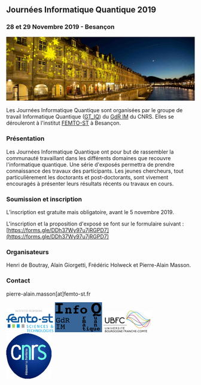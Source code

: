 ## Journées Informatique Quantique 2019

### 28 et 29 Novembre 2019 - Besançon

![Besançon by night](ressources/Besançon-by-night-banière.jpeg)

Les Journées Informatique Quantique sont organisées par le groupe de travail Informatique Quantique ([GT_IQ](https://members.loria.fr/SPerdrix/gt-iq/)) du [GdR IM](https://www.gdr-im.fr/) du CNRS. Elles se dérouleront à l'institut [FEMTO-ST](https://www.femto-st.fr/fr) à Besançon.

### Présentation

Les Journées Informatique Quantique ont pour but de rassembler la communauté travaillant dans les différents domaines que recouvre l'informatique quantique. Une série d'exposés permettra de prendre connaissance des travaux des participants. Les jeunes chercheurs, tout particulièrement les doctorants et post-doctorants, sont vivement encouragés à présenter leurs résultats récents ou travaux en cours.

### Soumission et inscription

L’inscription est gratuite mais obligatoire, avant le 5 novembre 2019.

L'inscription et la proposition d'exposé se font sur le formulaire suivant : [https://forms.gle/DDh37Wy97u7jRGPD7](https://forms.gle/DDh37Wy97u7jRGPD7)

<!--### Dates importantes

 * \[TODO : insérer date\]: date limite de soumission.
 * \[TODO : insérer date\]: notifications d’acceptation.
 * \[TODO : insérer date\]: date limite d’inscription.
 * \[TODO : insérer date\]: journées informatique quantique à FEMTO-ST.

### Programme

\[TODO : insérer programme\]

### Informations pratiques

Les journées se dérouleront au laboratoire FEMTO-ST, salle \[TODO : insérer salle\]. 

Comment y venir à FEMTO-ST ? \[TODO : insérer lien\]
Où se loger ? \[TODO : insérer lien\]-->


### Organisateurs

Henri de Boutray, Alain Giorgetti, Frédéric Holweck et Pierre-Alain Masson.

### Contact

pierre-alain.masson\[at\]femto-st.fr

<img src="ressources/logo-femto.png" alt="logo-femto" width="25%"/> <img src="ressources/logo-gt-iq.png" alt="logo-gt-iq" width="25%"/> <img src="ressources/logo_ubfc.png" alt="logo-ubfc" width="25%"/> <img src="ressources/logo-cnrs.jpg" alt="logo-cnrs" width="24%"/>
